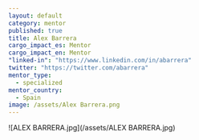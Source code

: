 ```yaml
---
layout: default
category: mentor
published: true
title: Alex Barrera
cargo_impact_es: Mentor
cargo_impact_en: Mentor
"linked-in": "https://www.linkedin.com/in/abarrera"
twitter: "https://twitter.com/abarrera"
mentor_type: 
  - specialized
mentor_country: 
  - Spain
image: /assets/Alex Barrera.png
---
```


![ALEX BARRERA.jpg](/assets/ALEX BARRERA.jpg)
